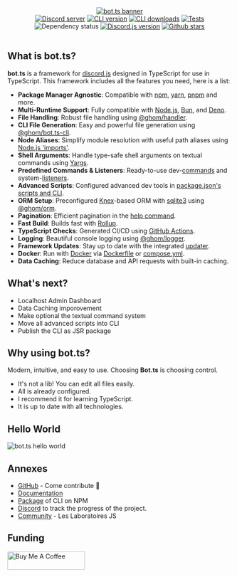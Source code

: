 <div align="center">
  <div class="title"></div>
  <div class="banner">
    <a href="https://ghom.gitbook.io/bot-ts/">
      <img src="https://raw.githubusercontent.com/bot-ts/docs/master/.gitbook/assets/bot.ts-banner.png" alt="bot.ts banner"/>
    </a>
  </div>
  <div>
    <a href="https://discord.gg/3vC2XWK"><img src="https://img.shields.io/discord/507389389098188820?color=7289da&logo=discord&logoColor=white" alt="Discord server" /></a>
    <a href="https://www.npmjs.com/package/@ghom/bot.ts-cli"><img src="https://img.shields.io/npm/v/@ghom/bot.ts-cli.svg?maxAge=3600" alt="CLI version" /></a>
    <a href="https://www.npmjs.com/package/@ghom/bot.ts-cli"><img src="https://img.shields.io/npm/dm/@ghom/bot.ts-cli.svg?maxAge=3600" alt="CLI downloads" /></a>
    <a href="https://github.com/bot-ts/framework/actions/workflows/factory.yml"><img src="https://github.com/bot-ts/framework/actions/workflows/factory.yml/badge.svg?branch=master" alt="Tests" /></a>
    <img alt="Dependency status" src="https://img.shields.io/librariesio/github/bot-ts/framework">
    <a href="https://www.npmjs.com/package/discord.js"><img src="https://img.shields.io/npm/v/discord.js?label=discord.js" alt="Discord.js version" /></a>
    <a href="https://github.com/bot-ts/framework"><img alt="Github stars" src="https://img.shields.io/github/stars/bot-ts/framework?color=black&logo=github"></a>
  </div>
</div>

<br/>

## What is bot.ts?

**bot.ts** is a framework for [discord.js](https://discord.js.org/#/) designed in TypeScript for use in TypeScript. This framework includes all the features you need, here is a list:

- **Package Manager Agnostic**: Compatible with [npm](https://www.npmjs.com), [yarn](https://yarnpkg.com), [pnpm](https://pnpm.io) and more.
- **Multi-Runtime Support**: Fully compatible with [Node.js](https://nodejs.org), [Bun](https://bun.sh), and [Deno](https://deno.land).
- **File Handling**: Robust file handling using [@ghom/handler](https://www.npmjs.com/package/@ghom/handler).
- **CLI File Generation**: Easy and powerful file generation using [@ghom/bot.ts-cli](https://www.npmjs.com/package/@ghom/bot.ts-cli).
- **Node Aliases**: Simplify module resolution with useful path aliases using [Node.js 'imports'](https://nodejs.org/api/packages.html#packages_imports).
- **Shell Arguments**: Handle type-safe shell arguments on textual commands using [Yargs](http://yargs.js.org/).
- **Predefined Commands & Listeners**: Ready-to-use dev-[commands](https://github.com/bot-ts/framework/blob/master/src/commands) and system-[listeners](https://github.com/bot-ts/framework/blob/master/src/listeners).
- **Advanced Scripts**: Configured advanced dev tools in [package.json's scripts and CLI](https://ghom.gitbook.io/bot-ts/command-line/overview).
- **ORM Setup**: Preconfigured [Knex](http://knexjs.org/)-based ORM with [sqlite3](https://www.npmjs.com/package/sqlite3) using [@ghom/orm](https://www.npmjs.com/package/@ghom/orm).
- **Pagination**: Efficient pagination in the [help command](https://github.com/bot-ts/framework/blob/master/src/commands/help.native.ts#L35).
- **Fast Build**: Builds fast with [Rollup](https://rollupjs.org).
- **TypeScript Checks**: Generated CI/CD using [GitHub Actions](https://github.com/bot-ts/framework/blob/master/.github/workflows/test.yml).
- **Logging**: Beautiful console logging using [@ghom/logger](https://www.npmjs.com/package/@ghom/logger).
- **Framework Updates**: Stay up to date with the integrated [updater](https://github.com/bot-ts/framework/blob/master/scripts/update-framework.js).
- **Docker**: Run with [Docker](https://www.docker.com) via [Dockerfile](https://github.com/bot-ts/framework/blob/master/Dockerfile) or [compose.yml](https://github.com/bot-ts/framework/blob/master/compose.yml).
- **Data Caching**: Reduce database and API requests with built-in caching.

## What's next?

- Localhost Admin Dashboard
- Data Caching imporovement
- Make optional the textual command system
- Move all advanced scripts into CLI
- Publish the CLI as JSR package

## Why using bot.ts?

Modern, intuitive, and easy to use. Choosing **Bot.ts** is choosing control.

* It's not a lib! You can edit all files easily.
* All is already configured.
* I recommend it for learning TypeScript.
* It is up to date with all technologies.

## Hello World

![bot.ts hello world](https://media.githubusercontent.com/media/bot-ts/docs/refs/heads/master/.gitbook/assets/bot.ts-helloworld.webp)

## Annexes

* [GitHub](https://github.com/bot-ts) - Come contribute 🩵
* [Documentation](https://ghom.gitbook.io/bot-ts/)
* [Package](https://www.npmjs.com/package/@ghom/bot.ts-cli) of CLI on NPM
* [Discord](https://discord.gg/kYxDWWQJ8q) to track the progress of the project.
* [Community](https://discord.gg/3vC2XWK) - Les Laboratoires JS

## Funding

<a href="https://www.buymeacoffee.com/ghom" target="_blank">
  <img src="https://cdn.buymeacoffee.com/buttons/default-orange.png" alt="Buy Me A Coffee" height="41" width="174">
</a>
